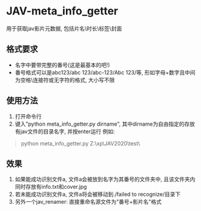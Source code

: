 # JAV-meta_info_getter
用于获取jav影片元数据, 包括片名\时长\标签\封面

## 格式要求
* 名字中要带完整的番号(这是最基本的吧!)
* 番号格式可以是abc123/abc 123/abc-123/Abc 123/等, 形如字母+数字且中间为空格\连接符或无字符的格式, 大小写不限

## 使用方法
1. 打开命令行
2. 键入"python meta_info_getter.py dirname", 其中dirname为自由指定的存放有jav文件的目录名字, 并按enter运行
  例如:
> python meta_info_getter.py Z:\xp\JAV2020\test\

## 效果
1. 如果能成功识别文件a, 文件a会被放到名字为其番号的文件夹中, 且该文件夹内同时存放有info.txt和cover.jpg
2. 若未能成功识别文件a, 文件a将会被移动到./failed to recognize/目录下
3. 另外一个jav_renamer: 直接重命名源文件为"番号+影片名"格式
